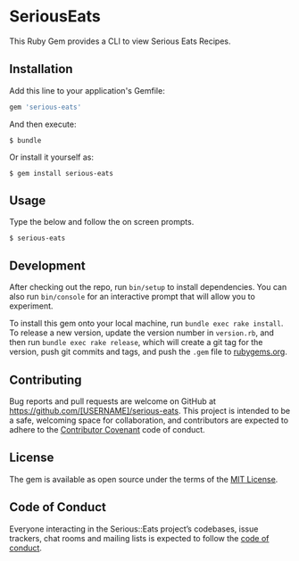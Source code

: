 # SeriousEats

This Ruby Gem provides a CLI to view Serious Eats Recipes.

## Installation

Add this line to your application's Gemfile:

```ruby
gem 'serious-eats'
```

And then execute:

    $ bundle

Or install it yourself as:

    $ gem install serious-eats

## Usage

Type the below and follow the on screen prompts.

    $ serious-eats

## Development

After checking out the repo, run `bin/setup` to install dependencies. You can also run `bin/console` for an interactive prompt that will allow you to experiment.

To install this gem onto your local machine, run `bundle exec rake install`. To release a new version, update the version number in `version.rb`, and then run `bundle exec rake release`, which will create a git tag for the version, push git commits and tags, and push the `.gem` file to [rubygems.org](https://rubygems.org).

## Contributing

Bug reports and pull requests are welcome on GitHub at https://github.com/[USERNAME]/serious-eats. This project is intended to be a safe, welcoming space for collaboration, and contributors are expected to adhere to the [Contributor Covenant](http://contributor-covenant.org) code of conduct.

## License

The gem is available as open source under the terms of the [MIT License](https://opensource.org/licenses/MIT).

## Code of Conduct

Everyone interacting in the Serious::Eats project’s codebases, issue trackers, chat rooms and mailing lists is expected to follow the [code of conduct](https://github.com/[USERNAME]/serious-eats/blob/master/CODE_OF_CONDUCT.md).